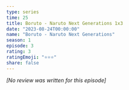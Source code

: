 ```yaml
---
type: series
time: 25
title: Boruto - Naruto Next Generations 1x3
date: "2023-08-24T00:00:00"
name: "Boruto - Naruto Next Generations"
season: 1
episode: 3
rating: 3
ratingEmoji: "⭐️⭐️⭐️"
share: false
---
```


_[No review was written for this episode]_